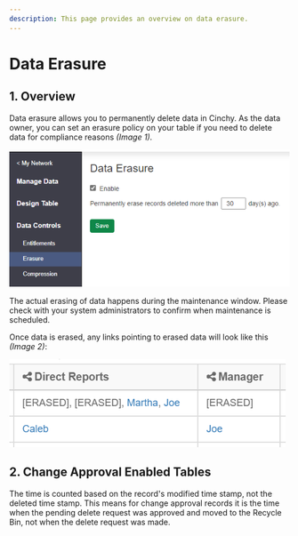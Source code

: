```yaml
---
description: This page provides an overview on data erasure.
---
```


# Data Erasure

## 1. Overview

Data erasure allows you to permanently delete data in Cinchy. As the data owner, you can set an erasure policy on your table if you need to delete data for compliance reasons _(Image 1)._

![Image 1: Data Erasure](<../../../../.gitbook/assets/image (217).png>)

The actual erasing of data happens during the maintenance window. Please check with your system administrators to confirm when maintenance is scheduled.

Once data is erased, any links pointing to erased data will look like this _(Image 2)_:

![Image 2: Data Erasure](<../../../../.gitbook/assets/image (412).png>)

## 2. Change Approval Enabled Tables

The time is counted based on the record's modified time stamp, not the deleted time stamp. This means for change approval records it is the time when the pending delete request was approved and moved to the Recycle Bin, not when the delete request was made.
